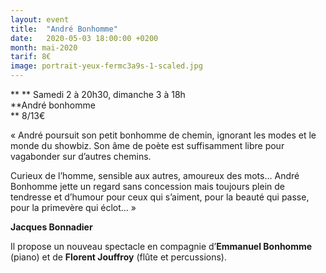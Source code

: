 ```yaml
---
layout: event
title:  "André Bonhomme"
date:   2020-05-03 18:00:00 +0200
month: mai-2020
tarif: 8€
image: portrait-yeux-fermc3a9s-1-scaled.jpg
---
```


**
**
Samedi 2 à 20h30, dimanche 3 à 18h  
**André bonhomme  
** 8/13€

« André poursuit son petit bonhomme de chemin, ignorant les modes et le monde du showbiz. Son âme de poète est suffisamment libre pour vagabonder sur d’autres chemins. 

Curieux de l’homme, sensible aux autres, amoureux des mots… André Bonhomme jette un regard sans concession mais toujours plein de tendresse et d’humour pour ceux qui s’aiment, pour la beauté qui passe, pour la primevère qui éclot… » 

**Jacques Bonnadier**

Il propose un nouveau spectacle en compagnie d’<strong>Emmanuel Bonhomme</strong> (piano) et de <strong>Florent Jouffroy</strong> (flûte et percussions).